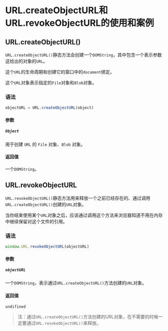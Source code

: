 # URL.createObjectURL和URL.revokeObjectURL的使用和案例

## URL.createObjectURL()

`URL.createObjectURL()`静态方法会创建一个`DOMString`，其中包含一个表示参数这给出的对象的`URL`。

这个`URL`的生命周期和创建它的窗口中的`document`绑定。

这个`URL`对象表示指定的`File`对象和`Blob`对象。

### 语法

```js
objectURL = URL.createObjectURL(object)
```

#### 参数

##### `Object`

用于创建 `URL` 的 `File` 对象、`Blob` 对象。

#### 返回值

一个`DOMString`。

## URL.revokeObjectURL

`URL.revokeObjectURL()`静态方法用来释放一个之前已经存在的、通过调用`URL.createObjectURL()`创建的`URL`对象。

当你结束使用某个`URL`对象之后，应该通过调用这个方法来浏览器知道不用在内存中继续保留对这个文件的引用。

### 语法

```js
window.URL.revokeObjectURL(objectURL)
```

#### 参数

##### `objectURL`

一个`DOMString`，表示通过`URL.createObjectURL()`方法创建的`URL`对象。

#### 返回值

`undifined`



>注：通过`URL.createObjectURL()`方法创建的URL对象，在不需要的时候一定要通过`URL.revokeObjectURL()`来释放。